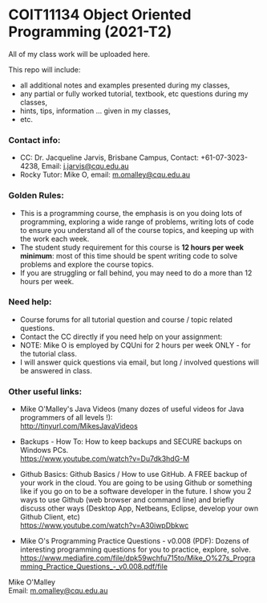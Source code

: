 # COIT11134 Object Oriented Programming (2021-T2)

All of my class work will be uploaded here.

This repo will include:
* all additional notes and examples presented during my classes,
* any partial or fully worked tutorial, textbook, etc questions during my classes,
* hints, tips, information ... given in my classes,
* etc.

### Contact info:
* CC: Dr. Jacqueline Jarvis, Brisbane Campus, Contact: +61-07-3023-4238, Email: j.jarvis@cqu.edu.au
* Rocky Tutor: Mike O, email: m.omalley@cqu.edu.au

### Golden Rules:
* This is a programming course, the emphasis is on you doing lots of programming, exploring a wide range of problems, writing lots of code to ensure you understand all of the course topics, and keeping up with the work each week.
* The student study requirement for this course is **12 hours per week minimum**: most of this time should be spent writing code to solve problems and explore the course topics.
* If you are struggling or fall behind, you may need to do a more than 12 hours per week.


### Need help:
* Course forums for all tutorial question and course / topic related questions.
* Contact the CC directly if you need help on your assignment:
* NOTE: Mike O is employed by CQUni for 2 hours per week ONLY - for the tutorial class.
* I will answer quick questions via email, but long / involved questions will be answered in class.


### Other useful links:

* Mike O'Malley's Java Videos (many dozes of useful videos for Java programmers of all levels !):
<br>http://tinyurl.com/MikesJavaVideos

* Backups - How To:
How to keep backups and SECURE backups on Windows PCs.
<br>https://www.youtube.com/watch?v=Du7dk3hdG-M

* Github Basics:
Github Basics / How to use GitHub.
A FREE backup of your work in the cloud.  You are going to be using Github or something like if you go on to be a software developer in the future.
I show you 2 ways to use Github (web browser and command line)
and briefly discuss other ways (Desktop App, Netbeans, Eclipse, develop your own Github Client, etc)
<br>https://www.youtube.com/watch?v=A30iwpDbkwc

* Mike O's Programming Practice Questions - v0.008 (PDF):
Dozens of interesting programming questions for you to practice, explore, solve.
<br>https://www.mediafire.com/file/dpk59wchfu715to/Mike_O%27s_Programming_Practice_Questions_-_v0.008.pdf/file

Mike O'Malley
<br>Email: m.omalley@cqu.edu.au

